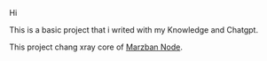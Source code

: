Hi

This is a basic project that i writed with my Knowledge and Chatgpt.

This project chang xray core of [Marzban Node]([https://pages.github.com/](https://github.com/Gozargah/Marzban)).
